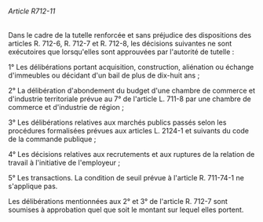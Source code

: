 ###### Article R712-11

Dans le cadre de la tutelle renforcée et sans préjudice des dispositions des articles R. 712-6, R. 712-7 et R. 712-8, les décisions suivantes ne sont exécutoires que lorsqu'elles sont approuvées par l'autorité de tutelle :

1° Les délibérations portant acquisition, construction, aliénation ou échange d'immeubles ou décidant d'un bail de plus de dix-huit ans ;

2° La délibération d'abondement du budget d'une chambre de commerce et d'industrie territoriale prévue au 7° de l'article L. 711-8 par une chambre de commerce et d'industrie de région ;

3° Les délibérations relatives aux marchés publics passés selon les procédures formalisées prévues aux articles L. 2124-1 et suivants du code de la commande publique ;

4° Les décisions relatives aux recrutements et aux ruptures de la relation de travail à l'initiative de l'employeur ;

5° Les transactions. La condition de seuil prévue à l'article R. 711-74-1 ne s'applique pas.

Les délibérations mentionnées aux 2° et 3° de l'article R. 712-7 sont soumises à approbation quel que soit le montant sur lequel elles portent.

